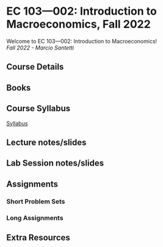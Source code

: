 # EC 103&mdash;002: Introduction to Macroeconomics, Fall 2022

Welcome to EC 103&mdash;002: Introduction to Macroeconomics!<br>
*Fall 2022 - Marcio Santetti*

## Course Details




## Books


## Course Syllabus

[Syllabus]()


## Lecture notes/slides



## Lab Session notes/slides



## Assignments


### Short Problem Sets



### Long Assignments





## Extra Resources

